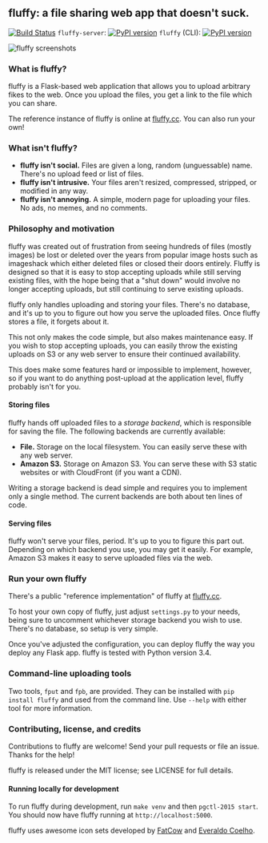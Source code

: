## fluffy: a file sharing web app that doesn't suck.
[![Build Status](https://travis-ci.org/chriskuehl/fluffy.svg?branch=master)](https://travis-ci.org/chriskuehl/fluffy)
`fluffy-server`: [![PyPI version](https://badge.fury.io/py/fluffy-server.svg)](https://pypi.python.org/pypi/fluffy-server)
`fluffy` (CLI): [![PyPI version](https://badge.fury.io/py/fluffy.svg)](https://pypi.python.org/pypi/fluffy)

![fluffy screenshots](https://i.fluffy.cc/sx8c22NDDBw2hG0slzZVLM2ZW2FHw0j5.png)


### What is fluffy?

fluffy is a Flask-based web application that allows you to upload arbitrary
fikes to the web. Once you upload the files, you get a link to the file which
you can share.

The reference instance of fluffy is online at [fluffy.cc](http://fluffy.cc/).
You can also run your own!


### What isn't fluffy?

* **fluffy isn't social.** Files are given a long, random (unguessable) name.
  There's no upload feed or list of files.
* **fluffy isn't intrusive.** Your files aren't resized, compressed, stripped,
  or modified in any way.
* **fluffy isn't annoying.** A simple, modern page for uploading your files. No
  ads, no memes, and no comments.


### Philosophy and motivation

fluffy was created out of frustration from seeing hundreds of files (mostly
images) be lost or deleted over the years from popular image hosts such as
imageshack which either deleted files or closed their doors entirely. Fluffy is
designed so that it is easy to stop accepting uploads while still serving
existing files, with the hope being that a "shut down" would involve no longer
accepting uploads, but still continuing to serve existing uploads.

fluffy only handles uploading and storing your files. There's no database, and
it's up to you to figure out how you serve the uploaded files. Once fluffy
stores a file, it forgets about it.

This not only makes the code simple, but also makes maintenance easy. If you
wish to stop accepting uploads, you can easily throw the existing uploads on S3
or any web server to ensure their continued availability.

This does make some features hard or impossible to implement, however, so if
you want to do anything post-upload at the application level, fluffy probably
isn't for you.


#### Storing files

fluffy hands off uploaded files to a *storage backend*, which is responsible
for saving the file. The following backends are currently available:

* **File.** Storage on the local filesystem. You can easily serve these with
  any web server.
* **Amazon S3.** Storage on Amazon S3. You can serve these with S3 static
  websites or with CloudFront (if you want a CDN).

Writing a storage backend is dead simple and requires you to implement only a
single method. The current backends are both about ten lines of code.


#### Serving files

fluffy won't serve your files, period. It's up to you to figure this part out.
Depending on which backend you use, you may get it easily. For example, Amazon
S3 makes it easy to serve uploaded files via the web.


### Run your own fluffy

There's a public "reference implementation" of fluffy at
[fluffy.cc](https://fluffy.cc/).

To host your own copy of fluffy, just adjust `settings.py` to your needs, being
sure to uncomment whichever storage backend you wish to use. There's no
database, so setup is very simple.

Once you've adjusted the configuration, you can deploy fluffy the way you
deploy any Flask app. fluffy is tested with Python version 3.4.


### Command-line uploading tools

Two tools, `fput` and `fpb`, are provided. They can be installed with `pip
install fluffy` and used from the command line. Use `--help` with either tool
for more information.


### Contributing, license, and credits

Contributions to fluffy are welcome! Send your pull requests or file an issue.
Thanks for the help!

fluffy is released under the MIT license; see LICENSE for full details.


#### Running locally for development

To run fluffy during development, run `make venv` and then `pgctl-2015 start`.
You should now have fluffy running at `http://localhost:5000`.


fluffy uses awesome icon sets developed by
[FatCow](http://www.fatcow.com/free-icons) and
[Everaldo Coelho](http://www.everaldo.com/).
